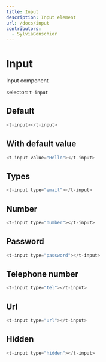 ```yaml
---
title: Input
description: Input element
url: /docs/input
contributors:
  - SylviaGonschior
---
```


# Input

Input component

selector: `t-input`

## Default

```javascript
<t-input></t-input>
```

<div class="demo-container">
  <t-input></t-input>
</div>

## With default value

```javascript
<t-input value="Hello"></t-input>
```

<div class="demo-container">
  <t-input value="Hello"></t-input>
</div>

## Types

```javascript
<t-input type="email"></t-input>
```

<div class="demo-container">
  <t-input type="email"></t-input>
</div>

## Number

```javascript
<t-input type="number"></t-input>
```

<div class="demo-container">
  <t-input type="number"></t-input>
</div>

## Password

```javascript
<t-input type="password"></t-input>
```

<div class="demo-container">
  <t-input type="password"></t-input>
</div>

## Telephone number

```javascript
<t-input type="tel"></t-input>
```

<div class="demo-container">
  <t-input type="tel"></t-input>
</div>

## Url

```javascript
<t-input type="url"></t-input>
```

<div class="demo-container">
  <t-input type="url"></t-input>
</div>

## Hidden

```javascript
<t-input type="hidden"></t-input>
```

<div class="demo-container">
  <t-input type="hidden"></t-input>
</div>

